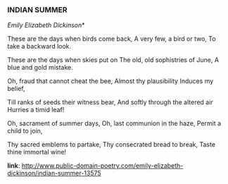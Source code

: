 
### **INDIAN SUMMER**
 *Emily Elizabeth Dickinson**


 These are the days when birds come back,
 A very few, a bird or two,
 To take a backward look.
 
 These are the days when skies put on
 The old, old sophistries of June,
 A blue and gold mistake.
 
 Oh, fraud that cannot cheat the bee,
 Almost thy plausibility
 Induces my belief,
 
 Till ranks of seeds their witness bear,
 And softly through the altered air
 Hurries a timid leaf!
 
 Oh, sacrament of summer days,
 Oh, last communion in the haze,
 Permit a child to join,
  
 Thy sacred emblems to partake,
 Thy consecrated bread to break,
 Taste thine immortal wine!
 
 
**link**: http://www.public-domain-poetry.com/emily-elizabeth-dickinson/indian-summer-13575
